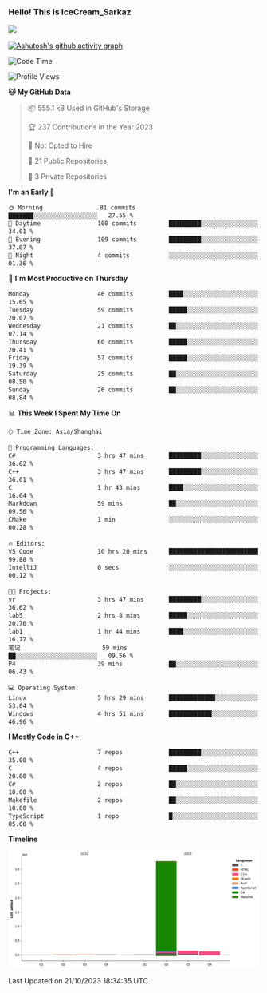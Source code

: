 ### Hello! This is IceCream_Sarkaz

![](https://github-readme-stats.vercel.app/api?username=Huang-Yuhan&theme=dark)

[![Ashutosh's github activity graph](https://github-readme-activity-graph.vercel.app/graph?username=Huang-Yuhan&bg_color=000000&color=ffffff&line=c061cb&point=c64600&area=true&hide_border=true)](https://github.com/ashutosh00710/github-readme-activity-graph)


<!--START_SECTION:waka-->
![Code Time](http://img.shields.io/badge/Code%20Time-329%20hrs%2028%20mins-blue)

![Profile Views](http://img.shields.io/badge/Profile%20Views-1-blue)

**🐱 My GitHub Data** 

> 📦 555.1 kB Used in GitHub's Storage 
 > 
> 🏆 237 Contributions in the Year 2023
 > 
> 🚫 Not Opted to Hire
 > 
> 📜 21 Public Repositories 
 > 
> 🔑 3 Private Repositories 
 > 
**I'm an Early 🐤** 

```text
🌞 Morning                81 commits          ███████░░░░░░░░░░░░░░░░░░   27.55 % 
🌆 Daytime                100 commits         █████████░░░░░░░░░░░░░░░░   34.01 % 
🌃 Evening                109 commits         █████████░░░░░░░░░░░░░░░░   37.07 % 
🌙 Night                  4 commits           ░░░░░░░░░░░░░░░░░░░░░░░░░   01.36 % 
```
📅 **I'm Most Productive on Thursday** 

```text
Monday                   46 commits          ████░░░░░░░░░░░░░░░░░░░░░   15.65 % 
Tuesday                  59 commits          █████░░░░░░░░░░░░░░░░░░░░   20.07 % 
Wednesday                21 commits          ██░░░░░░░░░░░░░░░░░░░░░░░   07.14 % 
Thursday                 60 commits          █████░░░░░░░░░░░░░░░░░░░░   20.41 % 
Friday                   57 commits          █████░░░░░░░░░░░░░░░░░░░░   19.39 % 
Saturday                 25 commits          ██░░░░░░░░░░░░░░░░░░░░░░░   08.50 % 
Sunday                   26 commits          ██░░░░░░░░░░░░░░░░░░░░░░░   08.84 % 
```


📊 **This Week I Spent My Time On** 

```text
🕑︎ Time Zone: Asia/Shanghai

💬 Programming Languages: 
C#                       3 hrs 47 mins       █████████░░░░░░░░░░░░░░░░   36.62 % 
C++                      3 hrs 47 mins       █████████░░░░░░░░░░░░░░░░   36.61 % 
C                        1 hr 43 mins        ████░░░░░░░░░░░░░░░░░░░░░   16.64 % 
Markdown                 59 mins             ██░░░░░░░░░░░░░░░░░░░░░░░   09.56 % 
CMake                    1 min               ░░░░░░░░░░░░░░░░░░░░░░░░░   00.28 % 

🔥 Editors: 
VS Code                  10 hrs 20 mins      █████████████████████████   99.88 % 
IntelliJ                 0 secs              ░░░░░░░░░░░░░░░░░░░░░░░░░   00.12 % 

🐱‍💻 Projects: 
vr                       3 hrs 47 mins       █████████░░░░░░░░░░░░░░░░   36.62 % 
lab5                     2 hrs 8 mins        █████░░░░░░░░░░░░░░░░░░░░   20.76 % 
lab1                     1 hr 44 mins        ████░░░░░░░░░░░░░░░░░░░░░   16.77 % 
笔记                       59 mins             ██░░░░░░░░░░░░░░░░░░░░░░░   09.56 % 
P4                       39 mins             ██░░░░░░░░░░░░░░░░░░░░░░░   06.43 % 

💻 Operating System: 
Linux                    5 hrs 29 mins       █████████████░░░░░░░░░░░░   53.04 % 
Windows                  4 hrs 51 mins       ████████████░░░░░░░░░░░░░   46.96 % 
```

**I Mostly Code in C++** 

```text
C++                      7 repos             █████████░░░░░░░░░░░░░░░░   35.00 % 
C                        4 repos             █████░░░░░░░░░░░░░░░░░░░░   20.00 % 
C#                       2 repos             ██░░░░░░░░░░░░░░░░░░░░░░░   10.00 % 
Makefile                 2 repos             ██░░░░░░░░░░░░░░░░░░░░░░░   10.00 % 
TypeScript               1 repo              █░░░░░░░░░░░░░░░░░░░░░░░░   05.00 % 
```



**Timeline**

![Lines of Code chart](https://raw.githubusercontent.com/Huang-Yuhan/Huang-Yuhan/main/assets/bar_graph.png)


 Last Updated on 21/10/2023 18:34:35 UTC
<!--END_SECTION:waka-->
